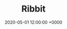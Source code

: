 ---
type: website
title: Ribbit
date: 2020-05-01 12:00:00 +0000
languages: ["HTML", "CSS", "JS"]
tools: Bootstrap
description: "A different kind of to-do list with a built-in Pomodoro timer."
link: https://ashley.how/ribbit-app
---